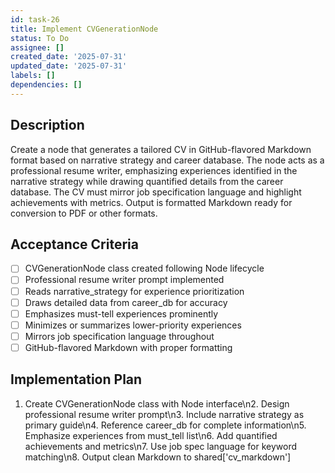 ```yaml
---
id: task-26
title: Implement CVGenerationNode
status: To Do
assignee: []
created_date: '2025-07-31'
updated_date: '2025-07-31'
labels: []
dependencies: []
---
```


## Description

Create a node that generates a tailored CV in GitHub-flavored Markdown format based on narrative strategy and career database. The node acts as a professional resume writer, emphasizing experiences identified in the narrative strategy while drawing quantified details from the career database. The CV must mirror job specification language and highlight achievements with metrics. Output is formatted Markdown ready for conversion to PDF or other formats.
## Acceptance Criteria

- [ ] CVGenerationNode class created following Node lifecycle
- [ ] Professional resume writer prompt implemented
- [ ] Reads narrative_strategy for experience prioritization
- [ ] Draws detailed data from career_db for accuracy
- [ ] Emphasizes must-tell experiences prominently
- [ ] Minimizes or summarizes lower-priority experiences
- [ ] Mirrors job specification language throughout
- [ ] GitHub-flavored Markdown with proper formatting

## Implementation Plan

1. Create CVGenerationNode class with Node interface\n2. Design professional resume writer prompt\n3. Include narrative strategy as primary guide\n4. Reference career_db for complete information\n5. Emphasize experiences from must_tell list\n6. Add quantified achievements and metrics\n7. Use job spec language for keyword matching\n8. Output clean Markdown to shared['cv_markdown']
